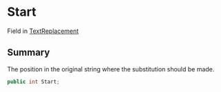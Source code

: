 # Start

Field in [TextReplacement](/api/csharp/yarn.compiler.upgrader.textreplacement.md)

## Summary


The position in the original string where the substitution
should be made.


```csharp
public int Start;
```

